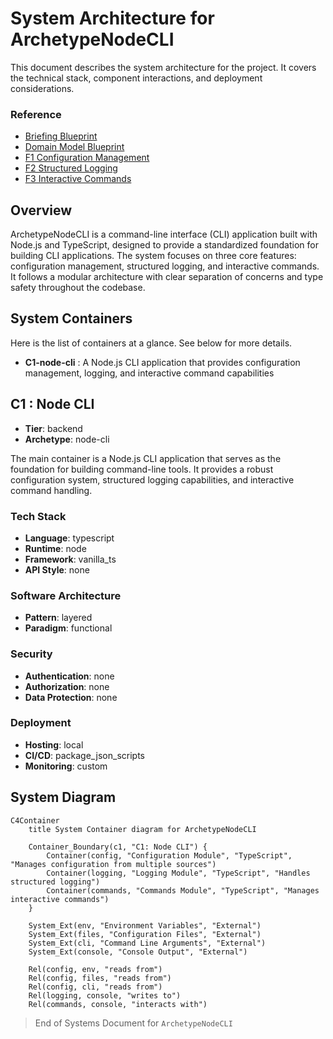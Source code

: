 # System Architecture for **ArchetypeNodeCLI**

This document describes the system architecture for the project.
It covers the technical stack, component interactions, and deployment considerations.

### Reference

- [Briefing Blueprint](/docs/briefing.blueprint.md)
- [Domain Model Blueprint](/docs/domain-model.blueprint.md)
- [F1 Configuration Management](/docs/f1-configuration-management.blueprint.md)
- [F2 Structured Logging](/docs/f2-structured-logging.blueprint.md)
- [F3 Interactive Commands](/docs/f3-interactive-commands.blueprint.md)

## Overview

ArchetypeNodeCLI is a command-line interface (CLI) application built with Node.js and TypeScript, designed to provide a standardized foundation for building CLI applications. The system focuses on three core features: configuration management, structured logging, and interactive commands. It follows a modular architecture with clear separation of concerns and type safety throughout the codebase.

## System Containers

Here is the list of containers at a glance. See below for more details.

- **C1-node-cli** : A Node.js CLI application that provides configuration management, logging, and interactive command capabilities

## C1 : Node CLI

- **Tier**: backend
- **Archetype**: node-cli

The main container is a Node.js CLI application that serves as the foundation for building command-line tools. It provides a robust configuration system, structured logging capabilities, and interactive command handling.

### Tech Stack

- **Language**: typescript
- **Runtime**: node
- **Framework**: vanilla_ts
- **API Style**: none

### Software Architecture

- **Pattern**: layered
- **Paradigm**: functional

### Security

- **Authentication**: none
- **Authorization**: none
- **Data Protection**: none

### Deployment

- **Hosting**: local
- **CI/CD**: package_json_scripts
- **Monitoring**: custom

## System Diagram

```mermaid
C4Container
    title System Container diagram for ArchetypeNodeCLI

    Container_Boundary(c1, "C1: Node CLI") {
        Container(config, "Configuration Module", "TypeScript", "Manages configuration from multiple sources")
        Container(logging, "Logging Module", "TypeScript", "Handles structured logging")
        Container(commands, "Commands Module", "TypeScript", "Manages interactive commands")
    }

    System_Ext(env, "Environment Variables", "External")
    System_Ext(files, "Configuration Files", "External")
    System_Ext(cli, "Command Line Arguments", "External")
    System_Ext(console, "Console Output", "External")

    Rel(config, env, "reads from")
    Rel(config, files, "reads from")
    Rel(config, cli, "reads from")
    Rel(logging, console, "writes to")
    Rel(commands, console, "interacts with")
```

> End of Systems Document for `ArchetypeNodeCLI` 